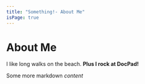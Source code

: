 ```yaml
---
title: "Something!- About Me"
isPage: true
---
```


# About Me

I like long walks on the beach. **Plus I rock at DocPad!**

Some more markdown *content*
